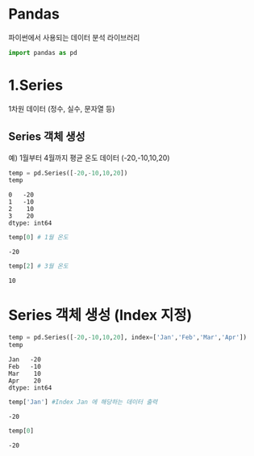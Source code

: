 # Pandas
파이썬에서 사용되는 데이터 분석 라이브러리


```python
import pandas as pd
```

# 1.Series
1차원 데이터 (정수, 실수, 문자열 등)

## Series 객체 생성
예) 1월부터 4월까지 평균 온도 데이터 (-20,-10,10,20)


```python
temp = pd.Series([-20,-10,10,20])
temp
```




    0   -20
    1   -10
    2    10
    3    20
    dtype: int64




```python
temp[0] # 1월 온도
```




    -20




```python
temp[2] # 3월 온도
```




    10



# Series 객체 생성 (Index 지정)


```python
temp = pd.Series([-20,-10,10,20], index=['Jan','Feb','Mar','Apr'])
temp
```




    Jan   -20
    Feb   -10
    Mar    10
    Apr    20
    dtype: int64




```python
temp['Jan'] #Index Jan 에 해당하는 데이터 출력
```




    -20




```python
temp[0]
```




    -20


